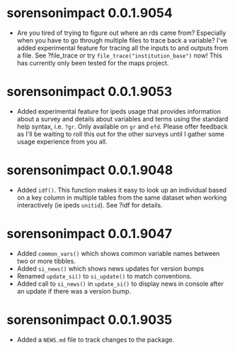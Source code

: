 # sorensonimpact 0.0.1.9054

* Are you tired of trying to figure out where an rds came from? Especially when you have to go through multiple files to trace back a variable? I've added experimental feature for tracing all the inputs to and outputs from a file.  See ?file_trace or try `file_trace("institution_base")` now!  This has currently only been tested for the maps project.

# sorensonimpact 0.0.1.9053

* Added experimental feature for ipeds usage that provides information about a survey and details about variables and terms using the standard help syntax, i.e. `?gr`.  Only available on `gr` and `efd`. Please offer feedback as I'll be waiting to roll this out for the other surveys until I gather some usage experience from you all.

# sorensonimpact 0.0.1.9048

* Added `idf()`. This function makes it easy to look up an individual based on a key column in multiple tables from the same dataset when working interactively (ie ipeds `unitid`). See ?idf for details.

# sorensonimpact 0.0.1.9047

* Added `common_vars()` which shows common variable names between two or more tibbles.
* Added `si_news()` which shows news updates for version bumps
* Renamed `update_si()` to `si_update()` to match conventions.
* Added call to `si_news()` in `update_si()` to display news in console after an update if there was a version bump.

# sorensonimpact 0.0.1.9035

* Added a `NEWS.md` file to track changes to the package.
